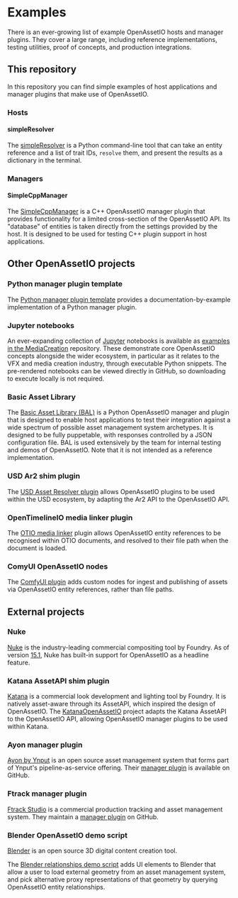 # Examples

There is an ever-growing list of example OpenAssetIO hosts and manager
plugins. They cover a large range, including reference implementations,
testing utilities, proof of concepts, and production integrations.

## This repository

In this repository you can find simple examples of host applications
and manager plugins that make use of OpenAssetIO.

### Hosts

#### simpleResolver

The [simpleResolver](host/simpleResolver/README.md) is a Python
command-line tool that can take an entity reference and a list of
trait IDs, `resolve` them, and present the results as a dictionary
in the terminal.

### Managers

#### SimpleCppManager

The [SimpleCppManager](manager/SimpleCppManager/README.md) is a C++
OpenAssetIO manager plugin that provides functionality for a limited
cross-section of the OpenAssetIO API. Its "database" of entities is
taken directly from the settings provided by the host. It is designed to
be used for testing C++ plugin support in host applications.

## Other OpenAssetIO projects

### Python manager plugin template

The [Python manager plugin template](https://github.com/OpenAssetIO/Template-OpenAssetIO-Manager-Python)
provides a documentation-by-example implementation of a Python manager
plugin.

### Jupyter notebooks

An ever-expanding collection of [Jupyter](https://jupyter.org/)
notebooks is available as
[examples in the MediaCreation](https://github.com/OpenAssetIO/OpenAssetIO-MediaCreation/tree/main/examples)
repository. These demonstrate core OpenAssetIO concepts alongside the
wider ecosystem, in particular as it relates to the VFX and media
creation industry, through executable Python snippets. The pre-rendered
notebooks can be viewed directly in GitHub, so downloading to execute
locally is not required.

### Basic Asset Library

The [Basic Asset Library
(BAL)](https://github.com/OpenAssetIO/OpenAssetIO-Manager-BAL) is a
Python OpenAssetIO manager and plugin that is designed to enable host
applications to test their integration against a wide spectrum of
possible asset management system archetypes. It is designed to be fully
puppetable, with responses controlled by a JSON configuration file. BAL
is used extensively by the team for internal testing and demos of
OpenAssetIO. Note that it is not intended as a reference implementation.

### USD Ar2 shim plugin

The [USD Asset Resolver plugin](https://github.com/OpenAssetIO/usdOpenAssetIOResolver#readme)
allows OpenAssetIO plugins to be used within the USD ecosystem, by
adapting the Ar2 API to the OpenAssetIO API.

### OpenTimelineIO media linker plugin

The [OTIO media linker](https://github.com/OpenAssetIO/otio-openassetio)
plugin allows OpenAssetIO entity references to be recognised within
OTIO documents, and resolved to their file path when the document is
loaded.

### ComyUI OpenAssetIO nodes

The [ComfyUI plugin](https://github.com/OpenAssetIO/OpenAssetIO-ComfyUI)
adds custom nodes for ingest and publishing of assets via OpenAssetIO
entity references, rather than file paths.

## External projects

### Nuke

[Nuke](https://www.foundry.com/products/nuke-family/nuke) is the
industry-leading commercial compositing tool by Foundry. As of
version [15.1](https://campaigns.foundry.com/products/nuke-family/whats-new),
Nuke has built-in support for OpenAssetIO as a headline feature.

### Katana AssetAPI shim plugin

[Katana](https://www.foundry.com/products/katana) is a commercial look
development and lighting tool by Foundry. It is natively asset-aware
through its AssetAPI, which inspired the design of OpenAssetIO. The
[KatanaOpenAssetIO](https://github.com/TheFoundryVisionmongers/KatanaOpenAssetIO)
project adapts the Katana AssetAPI to the OpenAssetIO API, allowing
OpenAssetIO manager plugins to be used within Katana.

### Ayon manager plugin

[Ayon by Ynput](https://ynput.io/ayon/) is an open source asset
management system that forms part of Ynput's pipeline-as-service
offering. Their
[manager plugin](https://github.com/ynput/ayon-openassetio-manager-plugin)
is available on GitHub.

### Ftrack manager plugin

[Ftrack Studio](https://www.ftrack.com/en/studio) is a commercial
production tracking and asset management system. They maintain a
[manager plugin](https://github.com/ftrackhq/ftrack-openassetio-manager)
on GitHub.

### Blender OpenAssetIO demo script

[Blender](https://www.blender.org/) is an open source 3D digital content
creation tool.

The [Blender relationships demo script](https://github.com/elliotcmorris/openassetio-relationships-blender)
adds UI elements to Blender that allow a user to load external geometry
from an asset management system, and pick alternative proxy
representations of that geometry by querying OpenAssetIO entity
relationships.
